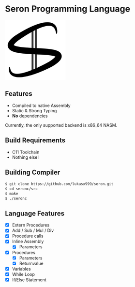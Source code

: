 # Seron Programming Language

<img src="./seron_logo.svg" width="200" height="200">

## Features

- Compiled to native Assembly
- Static & Strong Typing
- **No** dependencies

Currently, the only supported backend is x86_64 NASM.

## Build Requirements

- C11 Toolchain
- Nothing else!

## Building Compiler

```
$ git clone https://github.com/lukasx999/seron.git
$ cd seronc/src
$ make
$ ./seronc
```

## Language Features

- [x] Extern Procedures
- [x] Add / Sub / Mul / Div
- [x] Procedure calls
- [x] Inline Assembly
  - [x] Parameters
- [x] Procedures
  - [x] Parameters
  - [x] Returnvalue
- [x] Variables
- [x] While Loop
- [x] If/Else Statement
